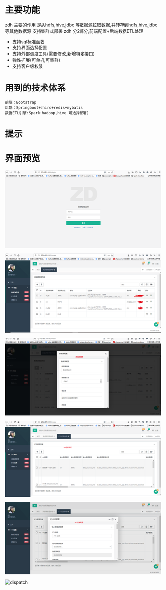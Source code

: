 # 主要功能
 zdh 主要的作用 是从hdfs,hive,jdbc 等数据源拉取数据,并转存到hdfs,hive,jdbc等其他数据源
 支持集群式部署
 zdh 分2部分,前端配置+后端数据ETL处理
 
  + 支持sql标准函数
  + 支持界面选择配置
  + 支持外部调度工具(需要修改,新增特定接口)
  + 弹性扩展(可单机,可集群)
  + 支持客户级权限
 
# 用到的技术体系

    前端：Bootstrap
    后端：Springboot+shiro+redis+mybatis
    数据ETL引擎:Spark(hadoop,hive 可选择部署)
    

# 提示
   

   
# 界面预览   

![login](img/login.jpg)

![sources](img/sources_list.jpg)

![sources](img/sources_add.jpg)

![etl](img/etl_list.jpg)

![etl](img/etl_add.jpg)

![dispatch](img/dispatch.jpg)
 
 